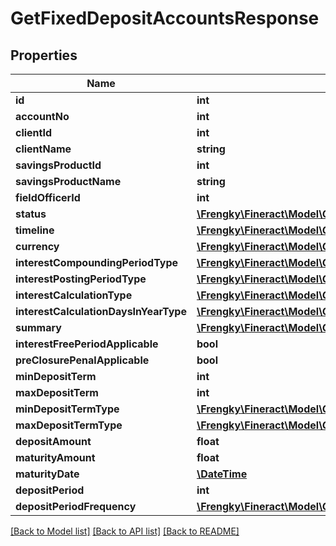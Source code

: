 # GetFixedDepositAccountsResponse

## Properties
Name | Type | Description | Notes
------------ | ------------- | ------------- | -------------
**id** | **int** |  | [optional] 
**accountNo** | **int** |  | [optional] 
**clientId** | **int** |  | [optional] 
**clientName** | **string** |  | [optional] 
**savingsProductId** | **int** |  | [optional] 
**savingsProductName** | **string** |  | [optional] 
**fieldOfficerId** | **int** |  | [optional] 
**status** | [**\Frengky\Fineract\Model\GetFixedDepositAccountsStatus**](GetFixedDepositAccountsStatus.md) |  | [optional] 
**timeline** | [**\Frengky\Fineract\Model\GetFixedDepositAccountsTimeline**](GetFixedDepositAccountsTimeline.md) |  | [optional] 
**currency** | [**\Frengky\Fineract\Model\GetFixedDepositAccountsCurrency**](GetFixedDepositAccountsCurrency.md) |  | [optional] 
**interestCompoundingPeriodType** | [**\Frengky\Fineract\Model\GetFixedDepositAccountsInterestCompoundingPeriodType**](GetFixedDepositAccountsInterestCompoundingPeriodType.md) |  | [optional] 
**interestPostingPeriodType** | [**\Frengky\Fineract\Model\GetFixedDepositAccountsInterestPostingPeriodType**](GetFixedDepositAccountsInterestPostingPeriodType.md) |  | [optional] 
**interestCalculationType** | [**\Frengky\Fineract\Model\GetFixedDepositAccountsInterestCalculationType**](GetFixedDepositAccountsInterestCalculationType.md) |  | [optional] 
**interestCalculationDaysInYearType** | [**\Frengky\Fineract\Model\GetFixedDepositAccountsInterestCalculationDaysInYearType**](GetFixedDepositAccountsInterestCalculationDaysInYearType.md) |  | [optional] 
**summary** | [**\Frengky\Fineract\Model\GetFixedDepositAccountsSummary**](GetFixedDepositAccountsSummary.md) |  | [optional] 
**interestFreePeriodApplicable** | **bool** |  | [optional] 
**preClosurePenalApplicable** | **bool** |  | [optional] 
**minDepositTerm** | **int** |  | [optional] 
**maxDepositTerm** | **int** |  | [optional] 
**minDepositTermType** | [**\Frengky\Fineract\Model\GetFixedDepositAccountsMinDepositTermType**](GetFixedDepositAccountsMinDepositTermType.md) |  | [optional] 
**maxDepositTermType** | [**\Frengky\Fineract\Model\GetFixedDepositAccountsMaxDepositTermType**](GetFixedDepositAccountsMaxDepositTermType.md) |  | [optional] 
**depositAmount** | **float** |  | [optional] 
**maturityAmount** | **float** |  | [optional] 
**maturityDate** | [**\DateTime**](\DateTime.md) |  | [optional] 
**depositPeriod** | **int** |  | [optional] 
**depositPeriodFrequency** | [**\Frengky\Fineract\Model\GetFixedDepositAccountsDepositPeriodFrequency**](GetFixedDepositAccountsDepositPeriodFrequency.md) |  | [optional] 

[[Back to Model list]](../../README.md#documentation-for-models) [[Back to API list]](../../README.md#documentation-for-api-endpoints) [[Back to README]](../../README.md)

